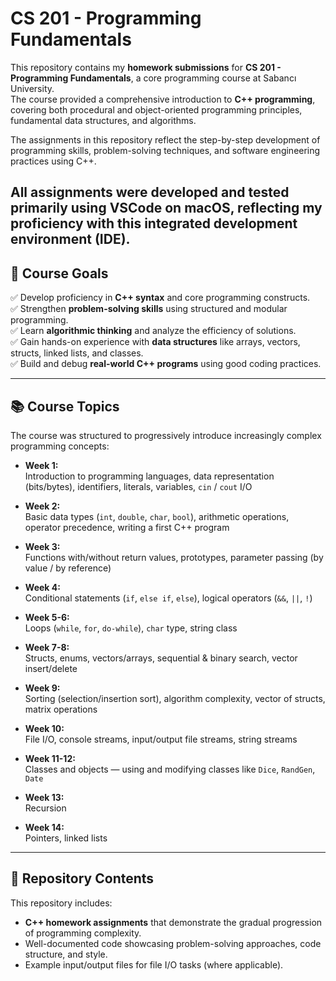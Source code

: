 # CS 201 - Programming Fundamentals  


This repository contains my **homework submissions** for **CS 201 - Programming Fundamentals**, a core programming course at Sabancı University.  
The course provided a comprehensive introduction to **C++ programming**, covering both procedural and object-oriented programming principles, fundamental data structures, and algorithms.  

The assignments in this repository reflect the step-by-step development of programming skills, problem-solving techniques, and software engineering practices using C++.

All assignments were developed and tested primarily using **VSCode** on macOS, reflecting my proficiency with this integrated development environment (IDE).
---

## 🎯 Course Goals

✅ Develop proficiency in **C++ syntax** and core programming constructs.  
✅ Strengthen **problem-solving skills** using structured and modular programming.  
✅ Learn **algorithmic thinking** and analyze the efficiency of solutions.  
✅ Gain hands-on experience with **data structures** like arrays, vectors, structs, linked lists, and classes.  
✅ Build and debug **real-world C++ programs** using good coding practices.

---

## 📚 Course Topics

The course was structured to progressively introduce increasingly complex programming concepts:

- **Week 1:**  
  Introduction to programming languages, data representation (bits/bytes), identifiers, literals, variables, `cin` / `cout` I/O

- **Week 2:**  
  Basic data types (`int`, `double`, `char`, `bool`), arithmetic operations, operator precedence, writing a first C++ program

- **Week 3:**  
  Functions with/without return values, prototypes, parameter passing (by value / by reference)

- **Week 4:**  
  Conditional statements (`if`, `else if`, `else`), logical operators (`&&`, `||`, `!`)

- **Week 5-6:**  
  Loops (`while`, `for`, `do-while`), `char` type, string class

- **Week 7-8:**  
  Structs, enums, vectors/arrays, sequential & binary search, vector insert/delete

- **Week 9:**  
  Sorting (selection/insertion sort), algorithm complexity, vector of structs, matrix operations

- **Week 10:**  
  File I/O, console streams, input/output file streams, string streams

- **Week 11-12:**  
  Classes and objects — using and modifying classes like `Dice`, `RandGen`, `Date`

- **Week 13:**  
  Recursion

- **Week 14:**  
  Pointers, linked lists

---

## 📝 Repository Contents

This repository includes:
- **C++ homework assignments** that demonstrate the gradual progression of programming complexity.
- Well-documented code showcasing problem-solving approaches, code structure, and style.
- Example input/output files for file I/O tasks (where applicable).


